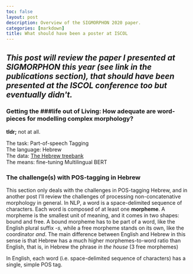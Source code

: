 ```yaml
---
toc: false
layout: post
description: Overview of the SIGMORPHON 2020 paper.
categories: [markdown]
title: What should have been a poster at ISCOL
---
```

*This post will review the paper I presented at SIGMORPHON this year (see link in the publications section), that should have been presented at the ISCOL conference too but eventually didn't.*
---
### Getting the ###life out of Living: How adequate are word-pieces for modelling complex morphology?
**tldr;** 
not at all.

The task: Part-of-speech Tagging<br>
The language: Hebrew<br>
The data: [The Hebrew treebank](https://github.com/OnlpLab/Hebrew_UD)<br>
The means: fine-tuning Multilingual BERT<br>
### The challenge(s) with POS-tagging in Hebrew
This section only deals with the challenges in POS-tagging Hebrew, and in another post I'll review the challenges of processing non-concatenative morphology in general.
In NLP, a word is a space-delimited sequence of characters. Each word is composed of at least one **morpheme**. A morpheme is the smallest unit of meaning, and it comes in two shapes: bound and free. A bound morpheme has to be part of a word, like the English plural suffix *-s*, while a free morpheme stands on its own, like the coordinator *and*. 
The main difference between English and Hebrew in this sense is that Hebrew has a much higher morphemes-to-word ratio than English, that is, in Hebrew the phrase *in the house* (3 free morphemes) 

In English, each word (i.e. space-delimited sequence of characters) has a single, simple POS tag. 

<!--stackedit_data:
eyJoaXN0b3J5IjpbLTkwNjcwMjY1MywtMTIzOTAxMzg1LC03Nj
k5ODMyNTEsMTQ2NzE1Njg0OSwtMTYxOTE2Njk1LDEwOTY3Mjkz
MTYsMTk4NTI2NDE4OV19
-->